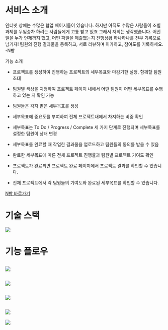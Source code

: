 # 서비스 소개
인터넷 상에는 수많은 협업 페이지들이 있습니다.
하지만 아직도 수많은 사람들이 조별과제를 무임승차 하려는 사람들에게 고통 받고 있죠
그래서 저희는 생각했습니다.
어떤 일을 누가 언제까지 했고, 어떤 파일을 제출했는지 진행상황 하나하나를 전부 기록으로 남기자!
팀원의 진행 결과물을 등록하고, 서로 리뷰하며 허가하고, 참여도를 기록하세요. -N빵

기능 소개

- 프로젝트를 생성하여 진행하는 프로젝트의 세부목표와 마감기한 설정, 함께할 팀원 초대

- 팀원별 색상을 지정하여 프로젝트 페이지 내에서 어떤 팀원이 어떤 세부목표를 수행하고 있는 지 확인 가능

- 팀원들은 각자 맡은 세부목표를 생성

- 세부목표에 중요도를 부여하여 전체 프로젝트내에서 차지하는 비중 확인

- 세부목표는 To Do / Progress / Complete 세 가지 단계로 진행되며 세부목표를 설정한 팀원이 상태 변경

- 세부목표를 완료할 때 작업한 결과물을 업로드하고 팀원들의 동의를 받을 수 있음

- 완료한 세부목표에 따른 전체 프로젝트 진행률과 팀원별 프로젝트 기여도 확인

- 프로젝트가 완료되면 프로젝트 완료 페이지에서 프로젝트 결과를 확인할 수 있습니다.

- 전체 프로젝트에서 각 팀원들의 기여도와 완료된 세부목표를 확인할 수 있습니다.

[N빵 바로가기](https://www.nbbang.ml/)

# 기술 스택
<img src="https://cdn.discordapp.com/attachments/750939495775469683/923113005930135572/ezgif.com-gif-maker.png" />

# 기능 플로우
![](https://user-images.githubusercontent.com/83488329/141076423-ac6339c3-34a6-414f-ac88-cfcf8e09421e.png)
---
![](https://user-images.githubusercontent.com/83488329/141076633-591cd9eb-d6ab-49e4-8114-eec2f8eff26b.png)
---
![](https://user-images.githubusercontent.com/83488329/141076791-5e1ec6f8-95be-4781-9a22-4113136aee90.png)
---
![](https://user-images.githubusercontent.com/83488329/141076825-b9cec413-0186-4bcb-a756-fb65e26dfc7d.png)
---
![](https://user-images.githubusercontent.com/83488329/141076895-349f9295-0285-4e17-b27d-d152a9255fff.png)



